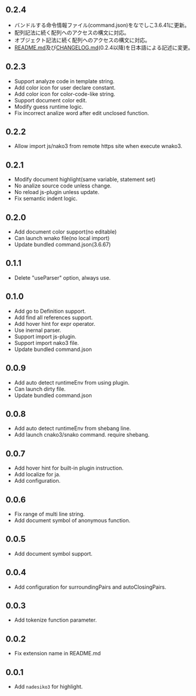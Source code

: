 ## 0.2.4
- バンドルする命令情報ファイル(command.json)をなでしこ3.6.41に更新。
- 配列記法に続く配列へのアクセスの構文に対応。
- オブジェクト記法に続く配列へのアクセスの構文に対応。
- [README.md](README.md)及び[CHANGELOG.md](CHANGELOG.md)(0.2.4以降)を日本語による記述に変更。

## 0.2.3
- Support analyze code in template string.
- Add color icon for user declare constant.
- Add color icon for color-code-like string.
- Support document color edit.
- Modify guess runtime logic.
- Fix incorrect analize word after edit unclosed function.

## 0.2.2
- Allow import js/nako3 from remote https site when execute wnako3.

## 0.2.1
- Modify document highlight(same variable, statement set)
- No analize source code unless change.
- No reload js-plugin unless update.
- Fix semantic indent logic.

## 0.2.0
- Add document color support(no editable)
- Can launch wnako file(no local import)
- Update bundled command.json(3.6.67)

## 0.1.1
- Delete "useParser" option, always use.

## 0.1.0
- Add go to Definition support.
- Add find all references support.
- Add hover hint for expr operator.
- Use inernal parser.
- Support import js-plugin.
- Support import nako3 file.
- Update bundled command.json 

## 0.0.9
- Add auto detect runtimeEnv from using plugin.
- Can launch dirty file.
- Update bundled command.json 

## 0.0.8
- Add auto detect runtimeEnv from shebang line.
- Add launch cnako3/snako command. require shebang.

## 0.0.7
- Add hover hint for built-in plugin instruction.
- Add localize for ja.
- Add configuration.

## 0.0.6
- Fix range of multi line string.
- Add document symbol of anonymous function.

## 0.0.5
- Add document symbol support. 

## 0.0.4
- Add configuration for surroundingPairs and autoClosingPairs.

## 0.0.3
- Add tokenize function parameter.

## 0.0.2
- Fix extension name in README.md

## 0.0.1
- Add `nadesiko3` for highlight.
